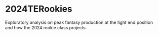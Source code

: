 # 2024TERookies
Exploratory analysis on peak fantasy production at the tight end position and how the 2024 rookie class projects.

